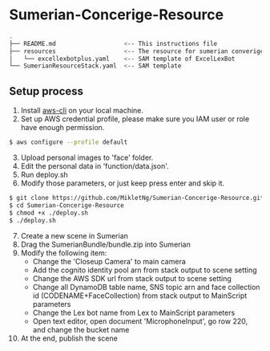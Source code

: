 # Sumerian-Concerige-Resource

```bash
.
├── README.md                   <-- This instructions file
├── resources                   <-- The resource for sumerian converige required
│   └── excellexbotplus.yaml    <-- SAM template of ExcelLexBot
└── SumerianResourceStack.yaml  <-- SAM template
```
## Setup process
1. Install [aws-cli](https://github.com/aws/aws-cli) on your local machine.
2. Set up AWS credential profile, please make sure you IAM user or role have enough permission.
```bash
$ aws configure --profile default
```
3. Upload personal images to 'face' folder.
4. Edit the personal data in 'function/data.json'.
5. Run deploy.sh
6. Modify those parameters, or just keep press enter and skip it.
```bash
$ git clone https://github.com/MikletNg/Sumerian-Concerige-Resource.git
$ cd Sumerian-Concerige-Resource
$ chmod +x ./deploy.sh
$ ./deploy.sh
```
7. Create a new scene in Sumerian
8. Drag the SumerianBundle/bundle.zip into Sumerian
9. Modify the following item:
   - Change the 'Closeup Camera' to main camera
   - Add the cognito identity pool arn from stack output to scene setting
   - Change the AWS SDK url from stack output to scene setting
   - Change all DynamoDB table name, SNS topic arn and face collection id (CODENAME+FaceCollection) from stack output to MainScript parameters
   - Change the Lex bot name from Lex to MainScript parameters
   - Open text editor, open document 'MicrophoneInput', go row 220, and change the bucket name
10. At the end, publish the scene